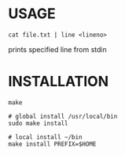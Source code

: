 # USAGE

    cat file.txt | line <lineno>

prints specified line from stdin

# INSTALLATION

    make

    # global install /usr/local/bin
    sudo make install
    
    # local install ~/bin
    make install PREFIX=$HOME
